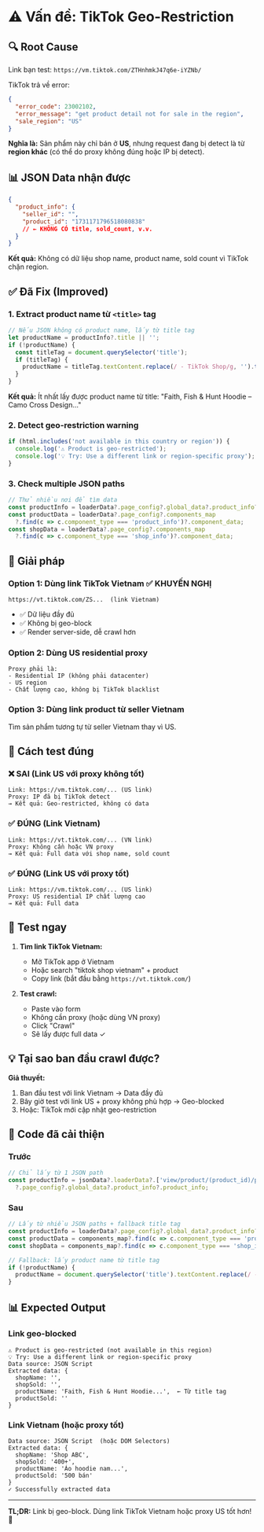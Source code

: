 # ⚠️ Vấn đề: TikTok Geo-Restriction

## 🔍 Root Cause

Link bạn test: `https://vm.tiktok.com/ZTHnhmkJ47q6e-iYZNb/`

TikTok trả về error:
```json
{
  "error_code": 23002102,
  "error_message": "get product detail not for sale in the region",
  "sale_region": "US"
}
```

**Nghĩa là:** Sản phẩm này chỉ bán ở **US**, nhưng request đang bị detect là từ **region khác** (có thể do proxy không đúng hoặc IP bị detect).

## 📊 JSON Data nhận được

```json
{
  "product_info": {
    "seller_id": "",
    "product_id": "1731171796518080838"
    // ← KHÔNG CÓ title, sold_count, v.v.
  }
}
```

**Kết quả:** Không có dữ liệu shop name, product name, sold count vì TikTok chặn region.

## ✅ Đã Fix (Improved)

### 1. Extract product name từ `<title>` tag
```javascript
// Nếu JSON không có product name, lấy từ title tag
let productName = productInfo?.title || '';
if (!productName) {
  const titleTag = document.querySelector('title');
  if (titleTag) {
    productName = titleTag.textContent.replace(/ - TikTok Shop/g, '').trim();
  }
}
```

**Kết quả:** Ít nhất lấy được product name từ title: "Faith, Fish & Hunt Hoodie – Camo Cross Design..."

### 2. Detect geo-restriction warning
```javascript
if (html.includes('not available in this country or region')) {
  console.log('⚠ Product is geo-restricted');
  console.log('💡 Try: Use a different link or region-specific proxy');
}
```

### 3. Check multiple JSON paths
```javascript
// Thử nhiều nơi để tìm data
const productInfo = loaderData?.page_config?.global_data?.product_info?.product_info;
const productData = loaderData?.page_config?.components_map
  ?.find(c => c.component_type === 'product_info')?.component_data;
const shopData = loaderData?.page_config?.components_map
  ?.find(c => c.component_type === 'shop_info')?.component_data;
```

## 🎯 Giải pháp

### Option 1: Dùng link TikTok Vietnam ✅ KHUYẾN NGHỊ
```
https://vt.tiktok.com/ZS...  (link Vietnam)
```
- ✅ Dữ liệu đầy đủ
- ✅ Không bị geo-block
- ✅ Render server-side, dễ crawl hơn

### Option 2: Dùng US residential proxy
```
Proxy phải là:
- Residential IP (không phải datacenter)
- US region
- Chất lượng cao, không bị TikTok blacklist
```

### Option 3: Dùng link product từ seller Vietnam
Tìm sản phẩm tương tự từ seller Vietnam thay vì US.

## 📝 Cách test đúng

### ❌ SAI (Link US với proxy không tốt)
```
Link: https://vm.tiktok.com/... (US link)
Proxy: IP đã bị TikTok detect
→ Kết quả: Geo-restricted, không có data
```

### ✅ ĐÚNG (Link Vietnam)
```
Link: https://vt.tiktok.com/... (VN link)
Proxy: Không cần hoặc VN proxy
→ Kết quả: Full data với shop name, sold count
```

### ✅ ĐÚNG (Link US với proxy tốt)
```
Link: https://vm.tiktok.com/... (US link)
Proxy: US residential IP chất lượng cao
→ Kết quả: Full data
```

## 🧪 Test ngay

1. **Tìm link TikTok Vietnam:**
   - Mở TikTok app ở Vietnam
   - Hoặc search "tiktok shop vietnam" + product
   - Copy link (bắt đầu bằng `https://vt.tiktok.com/`)

2. **Test crawl:**
   - Paste vào form
   - Không cần proxy (hoặc dùng VN proxy)
   - Click "Crawl"
   - Sẽ lấy được full data ✓

## 💡 Tại sao ban đầu crawl được?

**Giả thuyết:**
1. Ban đầu test với link Vietnam → Data đầy đủ
2. Bây giờ test với link US + proxy không phù hợp → Geo-blocked
3. Hoặc: TikTok mới cập nhật geo-restriction

## 🔧 Code đã cải thiện

### Trước
```javascript
// Chỉ lấy từ 1 JSON path
const productInfo = jsonData?.loaderData?.['view/product/(product_id)/page']
  ?.page_config?.global_data?.product_info?.product_info;
```

### Sau
```javascript
// Lấy từ nhiều JSON paths + fallback title tag
const productInfo = loaderData?.page_config?.global_data?.product_info?.product_info;
const productData = components_map?.find(c => c.component_type === 'product_info')?.component_data;
const shopData = components_map?.find(c => c.component_type === 'shop_info')?.component_data;

// Fallback: lấy product name từ title tag
if (!productName) {
  productName = document.querySelector('title').textContent.replace(/ - TikTok Shop/g, '').trim();
}
```

## 📊 Expected Output

### Link geo-blocked
```
⚠ Product is geo-restricted (not available in this region)
💡 Try: Use a different link or region-specific proxy
Data source: JSON Script
Extracted data: {
  shopName: '',
  shopSold: '',
  productName: 'Faith, Fish & Hunt Hoodie...',  ← Từ title tag
  productSold: ''
}
```

### Link Vietnam (hoặc proxy tốt)
```
Data source: JSON Script  (hoặc DOM Selectors)
Extracted data: {
  shopName: 'Shop ABC',
  shopSold: '400+',
  productName: 'Áo hoodie nam...',
  productSold: '500 bán'
}
✓ Successfully extracted data
```

---

**TL;DR:** Link bị geo-block. Dùng link TikTok Vietnam hoặc proxy US tốt hơn! 🎯

